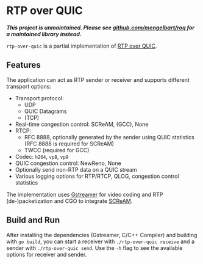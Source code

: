 # RTP over QUIC

**_This project is unmaintained. Please see
[github.com/mengelbart/roq](https://github.com/mengelbart/roq) for a maintained
library instead._**

`rtp-over-quic` is a partial implementation of [RTP over QUIC](https://datatracker.ietf.org/doc/html/draft-engelbart-rtp-over-quic).

## Features

The application can act as RTP sender or receiver and supports different transport options:

* Transport protocol:
  * UDP
  * QUIC Datagrams
  * (TCP)
* Real-time congestion control: SCReAM, (GCC), None
* RTCP:
  * RFC 8888, optionally generated by the sender using QUIC statistics (RFC 8888 is required for SCReAM)
  * TWCC (required for GCC)
* Codec: `h264`, `vp8`, `vp9`
* QUIC congestion control: NewReno, None
* Optionally send non-RTP data on a QUIC stream
* Various logging options for RTP/RTCP, QLOG, congestion control statistics

The implementation uses [Gstreamer](https://gstreamer.freedesktop.org/) for video coding and RTP (de-)packetization and CGO to integrate [SCReAM](https://github.com/EricssonResearch/scream/).

## Build and Run

After installing the dependencies (Gstreamer, C/C++ Compiler) and building with `go build`, you can start a receiver with `./rtp-over-quic receive` and a sender with `./rtp-over-quic send`.
Use the `-h` flag to see the available options for receiver and sender.
